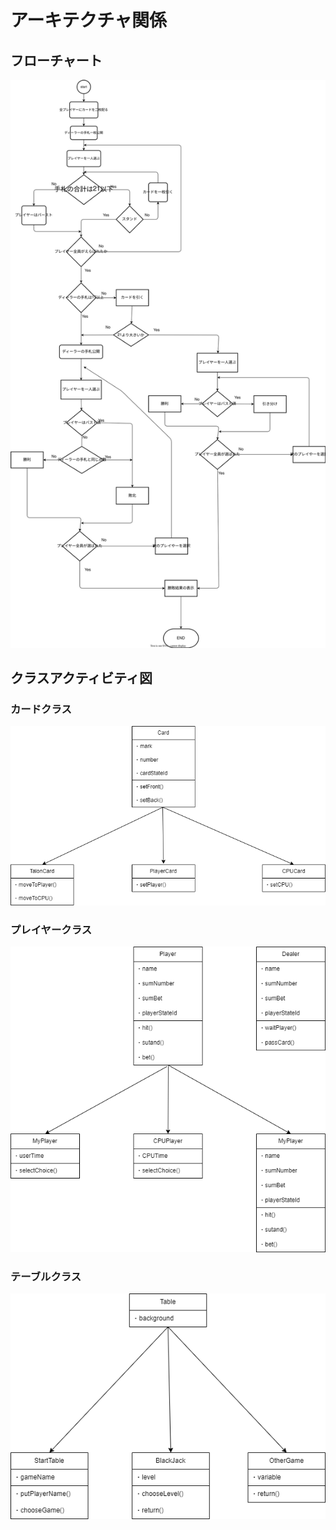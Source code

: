 # アーキテクチャ関係

## フローチャート

<img src='img/test.svg'>


## クラスアクティビティ図

### カードクラス
<img src='img/classActivity01.png'>

### プレイヤークラス
<img src='img/classActivity02.png'>

### テーブルクラス
<img src='img/classActivity03.png'>
